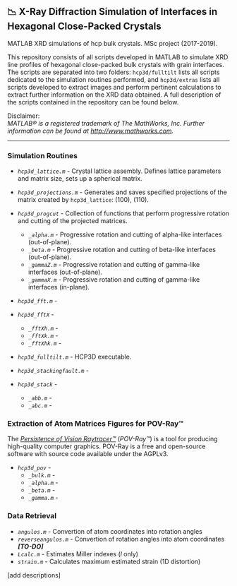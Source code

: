 ## 📉 X-Ray Diffraction Simulation of Interfaces in Hexagonal Close-Packed Crystals

MATLAB XRD simulations of hcp bulk crystals. MSc project (2017-2019).

This repository consists of all scripts developed in MATLAB to simulate XRD line profiles of hexagonal close-packed bulk crystals with grain interfaces. The scripts are separated into two folders: `hcp3d/fulltilt` lists all scripts dedicated to the simulation routines performed, and `hcp3d/extras` lists all scripts developed to extract images and perform pertinent calculations to extract further information on the XRD data obtained. A full description of the scripts contained in the repository can be found below.

Disclaimer:  
_MATLAB® is a registered trademark of The MathWorks, Inc. Further information can be found at http://www.mathworks.com._

---

<h3> Simulation Routines </h3>

* _`hcp3d_lattice.m`_ - Crystal lattice assembly. Defines lattice parameters and matrix size, sets up a spherical matrix.
* _`hcp3d_projections.m`_ - Generates and saves specified projections of the matrix created by `hcp3d_lattice`: (100), (110).
* _`hcp3d_progcut`_ - Collection of functions that perform progressive rotation and cutting of the projected matrices.
  * _`_alpha.m`_ - Progressive rotation and cutting of alpha-like interfaces (out-of-plane).
  * _`_beta.m`_ - Progressive rotation and cutting of beta-like interfaces (out-of-plane).
  * _`_gammaZ.m`_ - Progressive rotation and cutting of gamma-like interfaces (out-of-plane).
  * _`_gammaX.m`_ - Progressive rotation and cutting of gamma-like interfaces (in-plane).
* _`hcp3d_fft.m`_ - 
* _`hcp3d_fftX`_ - 
  * _`_fftXh.m`_ -
  * _`_fftXk.m`_ -
  * _`_fftXhk.m`_ -
* _`hcp3d_fulltilt.m`_ - HCP3D executable.

* _`hcp3d_stackingfault.m`_ - 
* _`hcp3d_stack`_ - 
  * _`_abb.m`_ - 
  * _`_abc.m`_ - 
  
<h3> Extraction of Atom Matrices Figures for POV-Ray™ </h3>

The [_Persistence of Vision Raytracer™_](http://www.povray.org/) (_POV-Ray™_) is a tool for producing high-quality computer graphics. POV-Ray is a free and open-source software with source code available under the AGPLv3.

* _`hcp3d_pov`_ - 
  * _`_bulk.m`_ - 
  * _`_alpha.m`_ - 
  * _`_beta.m`_ - 
  * _`_gamma.m`_ - 

<h3> Data Retrieval </h3>

* _`angulos.m`_ - Convertion of atom coordinates into rotation angles
* _`reverseangulos.m`_ - Convertion of rotation angles into atom coordinates **_[TO-DO]_**
* _`Lcalc.m`_ - Estimates Miller indexes (_l_ only)
* _`strain.m`_ - Calculates maximum estimated strain (1D distortion)

[add descriptions]
